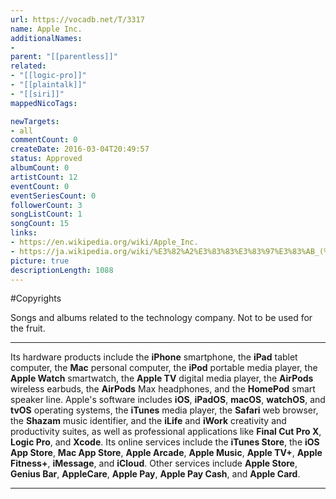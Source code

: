 ```yaml
---
url: https://vocadb.net/T/3317
name: Apple Inc.
additionalNames: 
- 
parent: "[[parentless]]"
related:
- "[[logic-pro]]"
- "[[plaintalk]]"
- "[[siri]]"
mappedNicoTags:

newTargets:
- all
commentCount: 0
createDate: 2016-03-04T20:49:57
status: Approved
albumCount: 0
artistCount: 12
eventCount: 0
eventSeriesCount: 0
followerCount: 3
songListCount: 1
songCount: 15
links: 
- https://en.wikipedia.org/wiki/Apple_Inc.
- https://ja.wikipedia.org/wiki/%E3%82%A2%E3%83%83%E3%83%97%E3%83%AB_(%E4%BC%81%E6%A5%AD)
picture: true
descriptionLength: 1088
---
```


#Copyrights

Songs and albums related to the technology company. Not to be used for the fruit.
___
Its hardware products include the **iPhone** smartphone, the **iPad** tablet computer, the **Mac** personal computer, the **iPod** portable media player, the **Apple Watch** smartwatch, the **Apple TV** digital media player, the **AirPods** wireless earbuds, the **AirPods** Max headphones, and the **HomePod** smart speaker line. Apple's software includes **iOS**, **iPadOS**, **macOS**, **watchOS**, and **tvOS** operating systems, the **iTunes** media player, the **Safari** web browser, the **Shazam** music identifier, and the **iLife** and **iWork** creativity and productivity suites, as well as professional applications like **Final Cut Pro X**, **Logic Pro**, and **Xcode**. Its online services include the **iTunes Store**, the **iOS App Store**, **Mac App Store**, **Apple Arcade**, **Apple Music**, **Apple TV+**, **Apple Fitness+**, **iMessage**, and **iCloud**. Other services include **Apple Store**, **Genius Bar**, **AppleCare**, **Apple Pay**, **Apple Pay Cash**, and **Apple Card**.

---

